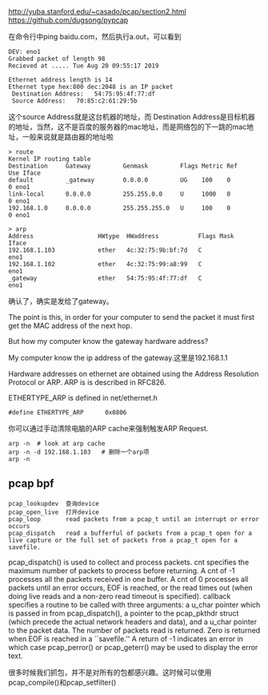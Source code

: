 http://yuba.stanford.edu/~casado/pcap/section2.html
https://github.com/dugsong/pypcap

在命令行中ping baidu.com，然后执行a.out，可以看到

```
DEV: eno1
Grabbed packet of length 98
Recieved at ..... Tue Aug 20 09:55:17 2019

Ethernet address length is 14
Ethernet type hex:800 dec:2048 is an IP packet
 Destination Address:   54:75:95:4f:77:df
 Source Address:   70:85:c2:61:29:5b
```

这个source Address就是这台机器的地址，而 Destination Address是目标机器的地址，当然，这不是百度的服务器的mac地址，而是网络包的下一跳的mac地址，一般来说就是路由器的地址啦

```
> route
Kernel IP routing table
Destination     Gateway         Genmask         Flags Metric Ref    Use Iface
default         _gateway        0.0.0.0         UG    100    0        0 eno1
link-local      0.0.0.0         255.255.0.0     U     1000   0        0 eno1
192.168.1.0     0.0.0.0         255.255.255.0   U     100    0        0 eno1

> arp
Address                  HWtype  HWaddress           Flags Mask            Iface
192.168.1.103            ether   4c:32:75:9b:bf:7d   C                     eno1
192.168.1.102            ether   4c:32:75:99:a8:99   C                     eno1
_gateway                 ether   54:75:95:4f:77:df   C                     eno1
```

确认了，确实是发给了gateway。

The point is this, in order for your computer to send the packet it must first get the MAC address of the next hop.

But how my computer know the gateway hardware address?

My computer know the ip address of the gateway.这里是192.168.1.1

Hardware addresses on ethernet are obtained using the Address Resolution Protocol or ARP. ARP is is described in RFC826.

ETHERTYPE_ARP is defined in net/ethernet.h

```
#define ETHERTYPE_ARP      0x0806
```

你可以通过手动清除电脑的ARP cache来强制触发ARP Request.

```
arp -n  # look at arp cache
arp -n -d 192.168.1.103   # 删除一个arp项
arp -n 
```

## pcap bpf

```
pcap_lookupdev  查询device
pcap_open_live  打开device
pcap_loop       read packets from a pcap_t until an interrupt or error occurs
pcap_dispatch   read a bufferful of packets from a pcap_t open for a live capture or the full set of packets from a pcap_t open for a savefile.
```

pcap_dispatch() is used to collect and process packets. cnt specifies the maximum number of packets to process before returning. A cnt of -1 processes all the packets received in one buffer. A cnt of 0 processes all packets until an error occurs, EOF is reached, or the read times out (when doing live reads and a non-zero read timeout is specified). callback specifies a routine to be called with three arguments: a u_char pointer which is passed in from pcap_dispatch(), a pointer to the pcap_pkthdr struct (which precede the actual network headers and data), and a u_char pointer to the packet data. The number of packets read is returned. Zero is returned when EOF is reached in a ``savefile.'' A return of -1 indicates an error in which case pcap_perror() or pcap_geterr() may be used to display the error text. 

很多时候我们抓包，并不是对所有的包都感兴趣。这时候可以使用pcap_compile()和pcap_setfilter()


